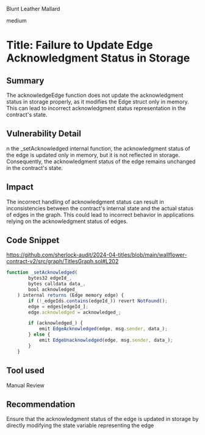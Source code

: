 Blunt Leather Mallard

medium

# Title: Failure to Update Edge Acknowledgment Status in Storage

## Summary
The acknowledgeEdge function does not update the acknowledgment status in storage properly, as it modifies the Edge struct only in memory. This can lead to incorrect acknowledgment status representation in the contract's state.

## Vulnerability Detail
n the _setAcknowledged internal function, the acknowledgment status of the edge is updated only in memory, but it is not reflected in storage. Consequently, the acknowledgment status of the edge remains unchanged in the contract's state.

## Impact
The incorrect handling of acknowledgment status can result in inconsistencies between the contract's internal state and the actual status of edges in the graph. This could lead to incorrect behavior in applications relying on the acknowledgment status of edges.

## Code Snippet
https://github.com/sherlock-audit/2024-04-titles/blob/main/wallflower-contract-v2/src/graph/TitlesGraph.sol#L202
```javascript
function _setAcknowledged(
        bytes32 edgeId_,
        bytes calldata data_,
        bool acknowledged_
    ) internal returns (Edge memory edge) {
        if (!_edgeIds.contains(edgeId_)) revert NotFound();
        edge = edges[edgeId_];
        edge.acknowledged = acknowledged_;

        if (acknowledged_) {
            emit EdgeAcknowledged(edge, msg.sender, data_);
        } else {
            emit EdgeUnacknowledged(edge, msg.sender, data_);
        }
    }
```

## Tool used

Manual Review

## Recommendation
Ensure that the acknowledgment status of the edge is updated in storage by directly modifying the state variable representing the edge